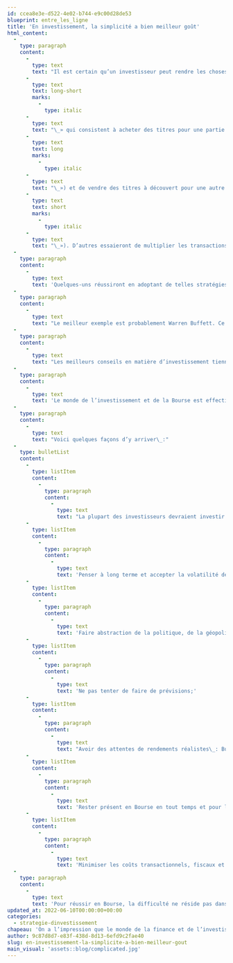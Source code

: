 ```yaml
---
id: ccea8e3e-d522-4e02-b744-e9c00d28de53
blueprint: entre_les_ligne
title: 'En investissement, la simplicité a bien meilleur goût'
html_content:
  -
    type: paragraph
    content:
      -
        type: text
        text: "Il est certain qu’un investisseur peut rendre les choses particulièrement compliquées. Il suffit de mettre en place des stratégies d’options sur les actions pour que le niveau de complexité explose. Certains tenteront d’élaborer des stratégies «\_"
      -
        type: text
        text: long-short
        marks:
          -
            type: italic
      -
        type: text
        text: "\_» qui consistent à acheter des titres pour une partie de son portefeuille («\_"
      -
        type: text
        text: long
        marks:
          -
            type: italic
      -
        type: text
        text: "\_») et de vendre des titres à découvert pour une autre partie («\_"
      -
        type: text
        text: short
        marks:
          -
            type: italic
      -
        type: text
        text: "\_»). D’autres essaieront de multiplier les transactions chaque jour, espérant tirer profit des tendances à très court terme dans des titres ou autres types de placements."
  -
    type: paragraph
    content:
      -
        type: text
        text: 'Quelques-uns réussiront en adoptant de telles stratégies, mais je crois sincèrement qu’à long terme la simplicité en investissement battra à tout coup la complexité.'
  -
    type: paragraph
    content:
      -
        type: text
        text: "Le meilleur exemple est probablement Warren Buffett. Ce qu’il a réussi à faire depuis plus de cinquante ans tient de l’exploit. Néanmoins, sa stratégie est d’une simplicité déconcertante\_: acheter des titres de qualité à prix raisonnables et les conserver très longtemps."
  -
    type: paragraph
    content:
      -
        type: text
        text: "Les meilleurs conseils en matière d’investissement tiennent aussi de la plus grande simplicité. Même si cela peut sembler simpliste, les plus sages conseils sont\_: être patient, ne pas précipiter ses décisions, rester discipliné en tout temps."
  -
    type: paragraph
    content:
      -
        type: text
        text: 'Le monde de l’investissement et de la Bourse est effectivement complexe. Il est illusoire de croire qu’on peut en réduire ou éliminer la complexité en augmentant celle de son processus d’investissement. Je crois au contraire que la meilleure manière d’éviter de complexifier ce processus est de le ramener à sa plus simple expression.'
  -
    type: paragraph
    content:
      -
        type: text
        text: "Voici quelques façons d’y arriver\_:"
  -
    type: bulletList
    content:
      -
        type: listItem
        content:
          -
            type: paragraph
            content:
              -
                type: text
                text: "La plupart des investisseurs devraient investir dans des indices boursiers tels que le S&P\_500 ou le S&P/TSX. Ceux qui ont les connaissances, le temps et la discipline nécessaires peuvent investir eux-mêmes dans des titres, mais ils devraient le faire à la façon de Buffett\_: en choisissant patiemment des titres de sociétés de qualité à bon prix, en les conservant à long terme et en diversifiant adéquatement leur portefeuille;"
      -
        type: listItem
        content:
          -
            type: paragraph
            content:
              -
                type: text
                text: 'Penser à long terme et accepter la volatilité de la Bourse à court terme;'
      -
        type: listItem
        content:
          -
            type: paragraph
            content:
              -
                type: text
                text: 'Faire abstraction de la politique, de la géopolitique et de l’économie;'
      -
        type: listItem
        content:
          -
            type: paragraph
            content:
              -
                type: text
                text: 'Ne pas tenter de faire de prévisions;'
      -
        type: listItem
        content:
          -
            type: paragraph
            content:
              -
                type: text
                text: "Avoir des attentes de rendements réalistes\_: Buffett, probablement le meilleur investisseur des temps modernes, a réalisé des rendements annuels composés de près de 20\_% pendant sa carrière – croyez-vous vraiment que 30\_% est à votre portée? Le rendement historique de la Bourse, qui oscille autour 10\_%, est un jalon plus adéquat;"
      -
        type: listItem
        content:
          -
            type: paragraph
            content:
              -
                type: text
                text: 'Rester présent en Bourse en tout temps et pour le long terme;'
      -
        type: listItem
        content:
          -
            type: paragraph
            content:
              -
                type: text
                text: 'Minimiser les coûts transactionnels, fiscaux et de gestion.'
  -
    type: paragraph
    content:
      -
        type: text
        text: 'Pour réussir en Bourse, la difficulté ne réside pas dans la méthode à adopter; elle vient plutôt de la discipline, la persévérance et la patience requises pour l’appliquer rigoureusement pendant des décennies.'
updated_at: 2022-06-10T00:00:00+00:00
categories:
  - strategie-dinvestissement
chapeau: 'On a l’impression que le monde de la finance et de l’investissement est d’une grande complexité. Que pour y réussir, il faut une série de diplômes, dont en mathématiques, en programmation ou en psychologie, et bien sûr avoir décroché sa certification CFA (Chartered Financial Analyst) ou complété une maîtrise en finance.'
author: 9c87d8d7-e83f-438d-8d13-6efd9c2fae40
slug: en-investissement-la-simplicite-a-bien-meilleur-gout
main_visual: 'assets::blog/complicated.jpg'
---
```

